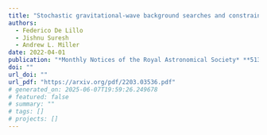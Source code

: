 ```yaml
---
title: "Stochastic gravitational-wave background searches and constraints on neutron-star ellipticity"
authors:
  - Federico De Lillo
  - Jishnu Suresh
  - Andrew L. Miller
date: 2022-04-01
publication: "*Monthly Notices of the Royal Astronomical Society* **513**(1) 1105--1114"
doi: ""
url_doi: ""
url_pdf: "https://arxiv.org/pdf/2203.03536.pdf"
# generated_on: 2025-06-07T19:59:26.249678
# featured: false
# summary: ""
# tags: []
# projects: []
---
```

